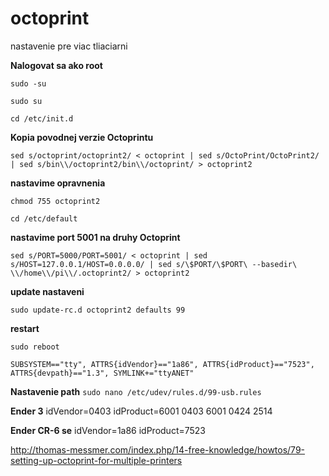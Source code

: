 # octoprint
nastavenie pre viac tliaciarni

**Nalogovat sa ako root**

`sudo -su`

`sudo su`

`cd /etc/init.d`

**Kopia povodnej verzie Octoprintu**

`sed s/octoprint/octoprint2/ < octoprint | sed s/OctoPrint/OctoPrint2/ | sed s/bin\\/octoprint2/bin\\/octoprint/ > octoprint2`

**nastavime opravnenia**

`chmod 755 octoprint2`

`cd /etc/default`

**nastavime port 5001 na druhy Octoprint**

`sed s/PORT=5000/PORT=5001/ < octoprint | sed s/HOST=127.0.0.1/HOST=0.0.0.0/ | sed s/\$PORT/\$PORT\ --basedir\ \\/home\\/pi\\/.octoprint2/ > octoprint2`

**update nastaveni**

`sudo update-rc.d octoprint2 defaults 99`

**restart**

`sudo reboot`

`SUBSYSTEM=="tty", ATTRS{idVendor}=="1a86", ATTRS{idProduct}=="7523", ATTRS{devpath}=="1.3", SYMLINK+="ttyANET"`

**Nastavenie path**
`sudo nano /etc/udev/rules.d/99-usb.rules`

**Ender 3**
idVendor=0403
idProduct=6001
0403 6001
0424 2514

**Ender CR-6 se**
idVendor=1a86
idProduct=7523

http://thomas-messmer.com/index.php/14-free-knowledge/howtos/79-setting-up-octoprint-for-multiple-printers
